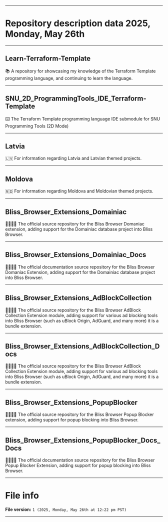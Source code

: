 
***

# Repository description data 2025, Monday, May 26th

---

## Learn-Terraform-Template

📚️ A repository for showcasing my knowledge of the Terraform Template programming language, and continuing to learn the language. 

---

## SNU_2D_ProgrammingTools_IDE_Terraform-Template

⌨️ The Terraform Template programming language IDE submodule for SNU Programming Tools (2D Mode)

---

## Latvia

🇱🇻️ For information regarding Latvia and Latvian themed projects.

---

## Moldova

🇲🇩️ For information regarding Moldova and Moldovian themed projects.

---

## Bliss_Browser_Extensions_Domainiac

🌳️🌐️🧩️💾️ The official source repository for the Bliss Browser Domaniac extension, adding support for the Domainiac database project into Bliss Browser.

---

## Bliss_Browser_Extensions_Domainiac_Docs

🌳️🌐️🧩️📖️ The official documentation source repository for the Bliss Browser Domaniac Extension, adding support for the Domainiac database project into Bliss Browser.

---

## Bliss_Browser_Extensions_AdBlockCollection

🌳️🌐️🧩️💾️ The official source repository for the Bliss Browser AdBlock Collection Extension module, adding support for various ad blocking tools into Bliss Browser (such as uBlock Origin, AdGuard, and many more) it is a bundle extension.

---

## Bliss_Browser_Extensions_AdBlockCollection_Docs

🌳️🌐️🧩️📖️ The official source repository for the Bliss Browser AdBlock Collection Extension module, adding support for various ad blocking tools into Bliss Browser (such as uBlock Origin, AdGuard, and many more) it is a bundle extension.

---

## Bliss_Browser_Extensions_PopupBlocker

🌳️🌐️🧩️💾️ The official source repository for the Bliss Browser Popup Blocker extension, adding support for popup blocking into Bliss Browser.

---

## Bliss_Browser_Extensions_PopupBlocker_Docs_Docs

🌳️🌐️🧩️📖️ The official documentation source repository for the Bliss Browser Popup Blocker Extension, adding support for popup blocking into Bliss Browser.

***

# File info

**File version:** `1 (2025, Monday, May 26th at 12:22 pm PST)`

***

